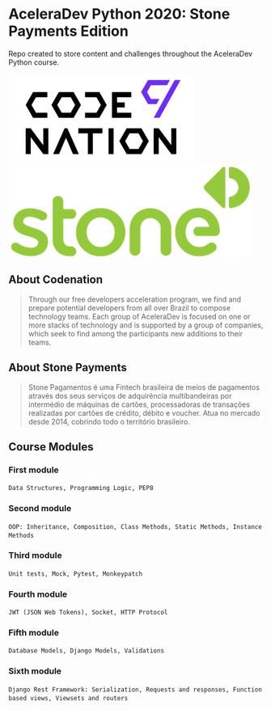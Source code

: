 # AceleraDev Python 2020: Stone Payments Edition

Repo created to store content and challenges throughout the AceleraDev Python course.

![codenation](codenation.png)
![stone](stone.png)

## About Codenation

> Through our free developers acceleration program, we find and prepare potential developers from all over Brazil to compose technology teams.
> Each group of AceleraDev is focused on one or more stacks of technology and is supported by a group of companies, which seek to find among the participants new additions to their teams.

## About Stone Payments

> Stone Pagamentos é uma Fintech brasileira de meios de pagamentos através dos seus serviços de adquirência multibandeiras por intermédio de máquinas de cartões, processadoras de transações realizadas por cartões de crédito, débito e voucher. Atua no mercado desde 2014, cobrindo todo o território brasileiro.

## Course Modules

### First module

`Data Structures, Programming Logic, PEP8`

### Second module

`OOP: Inheritance, Composition, Class Methods, Static Methods, Instance Methods`

### Third module

`Unit tests, Mock, Pytest, Monkeypatch`

### Fourth module

`JWT (JSON Web Tokens), Socket, HTTP Protocol`

### Fifth module

`Database Models, Django Models, Validations`

### Sixth module

`Django Rest Framework: Serialization, Requests and responses, Function based views, Viewsets and routers`

